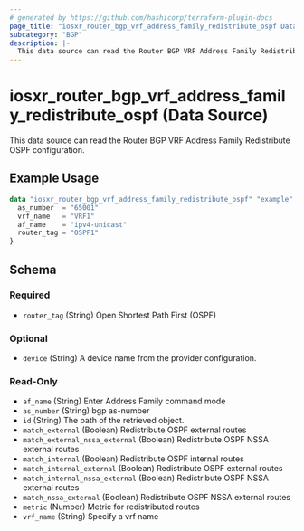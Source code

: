 ```yaml
---
# generated by https://github.com/hashicorp/terraform-plugin-docs
page_title: "iosxr_router_bgp_vrf_address_family_redistribute_ospf Data Source - terraform-provider-iosxr"
subcategory: "BGP"
description: |-
  This data source can read the Router BGP VRF Address Family Redistribute OSPF configuration.
---
```


# iosxr_router_bgp_vrf_address_family_redistribute_ospf (Data Source)

This data source can read the Router BGP VRF Address Family Redistribute OSPF configuration.

## Example Usage

```terraform
data "iosxr_router_bgp_vrf_address_family_redistribute_ospf" "example" {
  as_number  = "65001"
  vrf_name   = "VRF1"
  af_name    = "ipv4-unicast"
  router_tag = "OSPF1"
}
```

<!-- schema generated by tfplugindocs -->
## Schema

### Required

- `router_tag` (String) Open Shortest Path First (OSPF)

### Optional

- `device` (String) A device name from the provider configuration.

### Read-Only

- `af_name` (String) Enter Address Family command mode
- `as_number` (String) bgp as-number
- `id` (String) The path of the retrieved object.
- `match_external` (Boolean) Redistribute OSPF external routes
- `match_external_nssa_external` (Boolean) Redistribute OSPF NSSA external routes
- `match_internal` (Boolean) Redistribute OSPF internal routes
- `match_internal_external` (Boolean) Redistribute OSPF external routes
- `match_internal_nssa_external` (Boolean) Redistribute OSPF NSSA external routes
- `match_nssa_external` (Boolean) Redistribute OSPF NSSA external routes
- `metric` (Number) Metric for redistributed routes
- `vrf_name` (String) Specify a vrf name


